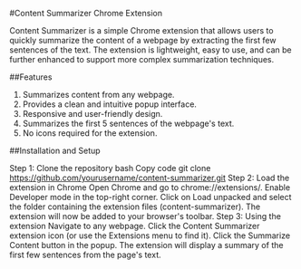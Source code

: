#Content Summarizer Chrome Extension

Content Summarizer is a simple Chrome extension that allows users to quickly summarize the content of a webpage by extracting the first few sentences of the text. The extension is lightweight, easy to use, and can be further enhanced to support more complex summarization techniques.

##Features

1. Summarizes content from any webpage.
2. Provides a clean and intuitive popup interface.
3. Responsive and user-friendly design.
4. Summarizes the first 5 sentences of the webpage's text.
5. No icons required for the extension.


##Installation and Setup

Step 1: Clone the repository
bash
Copy code
git clone https://github.com/yourusername/content-summarizer.git
Step 2: Load the extension in Chrome
Open Chrome and go to chrome://extensions/.
Enable Developer mode in the top-right corner.
Click on Load unpacked and select the folder containing the extension files (content-summarizer).
The extension will now be added to your browser's toolbar.
Step 3: Using the extension
Navigate to any webpage.
Click the Content Summarizer extension icon (or use the Extensions menu to find it).
Click the Summarize Content button in the popup.
The extension will display a summary of the first few sentences from the page's text.
